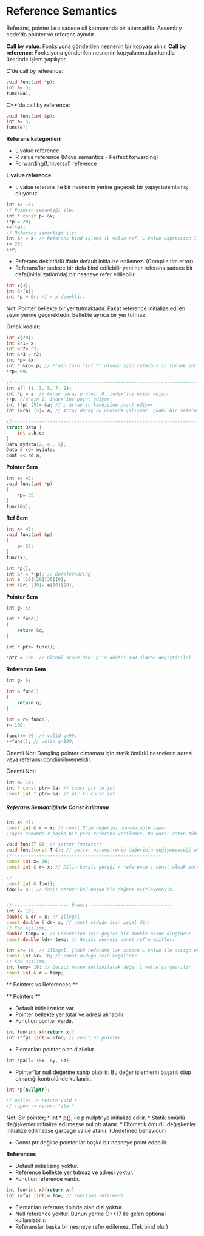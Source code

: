# Reference Semantics
Referans, pointer'lara sadece dil katmanında bir alternatiftir.
Assembly code'da pointer ve referans aynıdır.

**Call by value**: Fonksiyona gönderilen nesnenin bir kopyası alınır.
**Call by reference**: Fonksiyona gönderilen nesnenin kopyalanmadan kendisi üzerinde işlem yapılıyor.

C'de call by reference:

```cpp
void func(int *p);
int a= 5;
func(&a);
```

C++'da call by reference:
```cpp
void func(int &p);
int a= 5;
func(a);   
```

**Referans kategorileri**
* L value reference
* R value reference (Move semantics - Perfect forwarding)
* Forwarding(Universal) reference

**L value reference**
* L value referans ile bir nesnenin yerine geçecek bir yapıyı tanımlamış oluyoruz.

```cpp
int x= 10;
// Pointer semantiği ile;
int * const p= &x;
(*p)= 20;
++(*p);
// Referans semantiği ile;
int &r = x; // Referans bind işlemi (L value ref, L value expression ile initialize edilmek zorundadır.)
r= 20;
++r;
```
* Referans deklatörlü ifade default initialize edilemez. (Compile tim error)
* Referans'lar sadece bir defa bind edilebilir yani her referans sadece bir defa(initialization'da) bir nesneye refer edilebilir.
```cpp
int x{3};
int &r{x}; 
int *p = &r; // r x demektir.
```

Not: Pointer bellekte bir yer tutmaktadır. Fakat reference initialize edilen şeyin yerine geçmektedir. Bellekte ayrıca bir yer tutmaz.

Örnek kodlar;

```cpp
int x{20};
int &r1= x;
int &r2= r1;
int &r3 = r2;
int *p= &x;
int * &rp= p; // P'nin türü "int *" olduğu için referans'ın türüde int * olur.  
*rp= 99;

//---------------------------------------------------------------------
int a[] {1, 3, 5, 7, 9};
int *p = a; // Array decay p a'nın 0. index'ine point ediyor.
++p; //a'nın 1. index'ine point ediyor.
int (*p) [5]= &a; // p array'in kendisine point ediyor.
int (&ra) [5]= a; // Array decay bu noktada çalışmaz. Çünkü bir referans değerine ataması yapıldı. Bu yüzden direk a array'inin kendisini refer eden bir l value ra referansı oluşturuldu. 

//---------------------------------------------------------------------
struct Data {
    int a,b,c;
}
Data mydata{2, 4 , 5};
Data & rd= mydata;
cout << rd.a;
```

**Pointer Sem**
```cpp
int x= 45;
void func(int *p)
{
    *p= 55;
}
func(&x);
```

**Ref Sem**
```cpp
int x= 45;
void func(int &p)
{
    p= 55;
}
func(x);
```

```cpp
int *p{};
int &r = *(p); // Dereferencing
int a [10][20][30]{0};
int (&r) [30]= a[10][20];
```

**Pointer Sem**
```cpp
int g= 5;

int * func()
{
    return &g;
}

int * ptr= func();

*ptr = 100; // Global scope'daki g'in değeri 100 olarak değiştirildi.
```
**Reference Sem**
```cpp
int g= 5;

int & func()
{
    return g;
}

int & r= func();
r= 100;

func()= 99; // valid g=99;
++func(); // valid g=100;
```
Önemli Not: Dangling pointer olmaması için statik ömürlü nesnelerin adresi veya referansı döndürülmemelidir.

Önemli Not: 
```cpp
int a= 10;
int * const ptr= &a; // const ptr to int
const int * ptr= &a; // ptr to const int
```
##### Referans Semantiğinde Const kullanımı
```cpp
int x= 45;
const int & r = x; // const R'ın değerini non-mutable yapar.             
//Aynı zamanda r başka bir yere referans verilemez. Bu kural zaten tüm referans semantiği için geçerli bir durumdur. 

void func(T &); // setter (mutator)
void func(const T &); // getter parametrenin değerinin değişmeyeceği anlamına gelir.
//-------------------------------------------------------
const int x= 10;
const int & r= x; // Dilin kuralı gereği r reference'ı const olmak zorundadır. 

//-------------------------------------------------------
const int & foo();
foo()= 45; // foo() return'ünü başka bir değere eşitleyemeyiz.


//--------------------- Önemli ------------------------------
int x= 10;
double & dr = x; // Illegal
const double & dr= x; // const olduğu için Legal'dir.
// Kod açılımı;
double temp= x; // Conversion için geçici bir double nesne oluşturur.
const double &dr= temp; // Geçici nesneyi const ref'e eşitler.

int &r= 10; // Illegal. Çünkü referans'lar sadece L value ile assign edilebilir. Burada R value ile initialize edilmeye çalışılmış.
const int &r= 10; // const olduğu için Legal'dir.
// Kod açılımı;
int temp= 10; // Geçici nesne kullanılarak değer L value'ya çevrilir.
const int & r = temp;
```

** Pointers vs References **

** Pointers **
* Default initialization var.
* Pointer bellekte yer tutar ve adresi alınabilir.
* Function pointer vardır.
```cpp
int foo(int x){return x;}
int (*fp) (int)= &foo; // Function pointer
```
* Elemanları pointer olan dizi olur.
```cpp
int *pa[]= {&x, &y, &z};
```
* Pointer'lar null değerine sahip olabilir. Bu değer işlemlerin başarılı olup olmadığı kontrolünde kullanılır.
```cpp
int *p{nullptr};

// malloc -> return void *
// fopen -> return file *
```

Not: 
    Bir pointer;
    * int * p{}; ile p nullptr'ye initialize edilir.
    * Statik ömürlü değişkenler initialize edilmezse nullptr atanır.
    * Otomatik ömürlü değişkenler initialize edilmezse garbage value atanır. (Undefined behaviour)

* Const ptr değilse pointer'lar başka bir nesneye point edebilir.

**References**
* Default initializing yoktur.
* Reference bellekte yer tutmaz ve adresi yoktur.
* Function reference vardır.
```cpp
int foo(int x){return x;}
int (&fp) (int)= foo; // Function reference
```
* Elemanları referans tipinde olan dizi yoktur.
* Null reference yoktur. Bunun yerine C++17 ile gelen optional kullanılabilir.
* Referanslar başka bir nesneye refer edilemez. (Tek bind olur)
